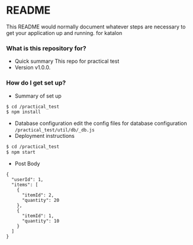 # README #

This README would normally document whatever steps are necessary to get your application up and running. for katalon

### What is this repository for? ###

* Quick summary
This repo for practical test
* Version
v1.0.0.

### How do I get set up? ###

* Summary of set up
```sh
$ cd /practical_test
$ npm install
```
* Database configuration
edit the config files for database configuration
`/practical_test/util/db/_db.js`
* Deployment instructions
```sh
$ cd /practical_test
$ npm start
```
* Post Body
```
{
  "userId": 1,
  "items": [
    {
      "itemId": 2,
      "quantity": 20
    },
    {
      "itemId": 1,
      "quantity": 10
    }
  ]
}
```
